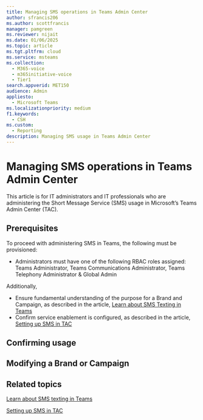 ```yaml
---
title: Managing SMS operations in Teams Admin Center
author: sfrancis206
ms.author: scottfrancis
manager: pamgreen
ms.reviewer: nijait
ms.date: 01/06/2025
ms.topic: article
ms.tgt.pltfrm: cloud
ms.service: msteams
ms.collection:
  - M365-voice
  - m365initiative-voice
  - Tier1
search.appverid: MET150
audience: Admin
appliesto:
  - Microsoft Teams
ms.localizationpriority: medium
f1.keywords:
  - CSH
ms.custom:
  - Reporting
description: Managing SMS usage in Teams Admin Center
---
```


# Managing SMS operations in Teams Admin Center

This article is for IT administrators and IT professionals who are administering the Short Message Service (SMS) usage in Microsoft’s Teams Admin Center (TAC).

## Prerequisites

To proceed with administering SMS in Teams, the following must be provisioned:

- Administrators must have one of the following RBAC roles assigned: Teams Administrator, Teams Communications Administrator, Teams Telephony Administrator & Global Admin

Additionally,

- Ensure fundamental understanding of the purpose for a Brand and Campaign, as described in the article, [Learn about SMS Texting in Teams](sms-overview.md)
- Confirm service enablement is configured, as described in the article, [Setting up SMS in TAC](sms-setup-brand-and-campaign.md)

## Confirming usage


## Modifying a Brand or Campaign


## Related topics

[Learn about SMS texting in Teams](sms-overview.md)

[Setting up SMS in TAC](sms-setup-brand-and-campaign.md)
